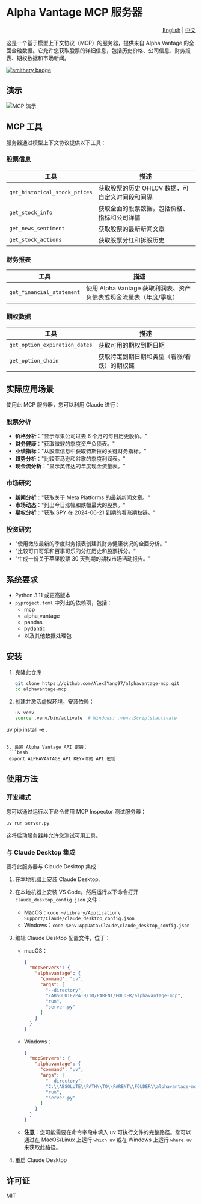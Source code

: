 # Alpha Vantage MCP 服务器

<div align="right">
  <a href="README.md">English</a> | <a href="README.zh.md">中文</a>
</div>

这是一个基于模型上下文协议（MCP）的服务器，提供来自 Alpha Vantage 的全面金融数据。它允许您获取股票的详细信息，包括历史价格、公司信息、财务报表、期权数据和市场新闻。

[![smithery badge](https://smithery.ai/badge/@Alex2Yang97/alphavantage-mcp)](https://smithery.ai/server/@Alex2Yang97/alphavantage-mcp)

## 演示

![MCP 演示](assets/demo.gif)

## MCP 工具

服务器通过模型上下文协议提供以下工具：

### 股票信息

| 工具 | 描述 |
|------|-------------|
| `get_historical_stock_prices` | 获取股票的历史 OHLCV 数据，可自定义时间段和间隔 |
| `get_stock_info` | 获取全面的股票数据，包括价格、指标和公司详情 |
| `get_news_sentiment` | 获取股票的最新新闻文章 |
| `get_stock_actions` | 获取股票分红和拆股历史 |

### 财务报表

| 工具 | 描述 |
|------|-------------|
| `get_financial_statement` | 使用 Alpha Vantage 获取利润表、资产负债表或现金流量表（年度/季度） |

### 期权数据

| 工具 | 描述 |
|------|-------------|
| `get_option_expiration_dates` | 获取可用的期权到期日期 |
| `get_option_chain` | 获取特定到期日期和类型（看涨/看跌）的期权链 |

## 实际应用场景

使用此 MCP 服务器，您可以利用 Claude 进行：

### 股票分析

- **价格分析**："显示苹果公司过去 6 个月的每日历史股价。"
- **财务健康**："获取微软的季度资产负债表。"
- **业绩指标**："从股票信息中获取特斯拉的关键财务指标。"
- **趋势分析**："比较亚马逊和谷歌的季度利润表。"
- **现金流分析**："显示英伟达的年度现金流量表。"

### 市场研究

- **新闻分析**："获取关于 Meta Platforms 的最新新闻文章。"
- **市场动态**："列出今日涨幅和跌幅最大的股票。"
- **期权分析**："获取 SPY 在 2024-06-21 到期的看涨期权链。"

### 投资研究

- "使用微软最新的季度财务报表创建其财务健康状况的全面分析。"
- "比较可口可乐和百事可乐的分红历史和股票拆分。"
 - "生成一份关于苹果股票 30 天到期的期权市场活动报告。"

## 系统要求

- Python 3.11 或更高版本
- `pyproject.toml` 中列出的依赖项，包括：
  - mcp
  - alpha_vantage
  - pandas
  - pydantic
  - 以及其他数据处理包

## 安装

1. 克隆此仓库：
   ```bash
   git clone https://github.com/Alex2Yang97/alphavantage-mcp.git
   cd alphavantage-mcp
   ```

2. 创建并激活虚拟环境，安装依赖：
   ```bash
   uv venv
   source .venv/bin/activate  # Windows: .venv\Scripts\activate
 uv pip install -e .
  ```

3. 设置 Alpha Vantage API 密钥：
   ```bash
   export ALPHAVANTAGE_API_KEY=你的 API 密钥
   ```

## 使用方法

### 开发模式

您可以通过运行以下命令使用 MCP Inspector 测试服务器：

```bash
uv run server.py
```

这将启动服务器并允许您测试可用工具。

### 与 Claude Desktop 集成

要将此服务器与 Claude Desktop 集成：

1. 在本地机器上安装 Claude Desktop。
2. 在本地机器上安装 VS Code。然后运行以下命令打开 `claude_desktop_config.json` 文件：
   - MacOS：`code ~/Library/Application\ Support/Claude/claude_desktop_config.json`
   - Windows：`code $env:AppData\Claude\claude_desktop_config.json`

3. 编辑 Claude Desktop 配置文件，位于：
   - macOS：
     ```json
     {
       "mcpServers": {
         "alphavantage": {
           "command": "uv",
           "args": [
             "--directory",
             "/ABSOLUTE/PATH/TO/PARENT/FOLDER/alphavantage-mcp",
             "run",
             "server.py"
           ]
         }
       }
     }
     ```
   - Windows：
     ```json
     {
       "mcpServers": {
         "alphavantage": {
           "command": "uv",
           "args": [
             "--directory",
             "C:\\ABSOLUTE\\PATH\\TO\\PARENT\\FOLDER\\alphavantage-mcp",
             "run",
             "server.py"
           ]
         }
       }
     }
     ```

   - **注意**：您可能需要在命令字段中填入 uv 可执行文件的完整路径。您可以通过在 MacOS/Linux 上运行 `which uv` 或在 Windows 上运行 `where uv` 来获取此路径。

4. 重启 Claude Desktop

## 许可证

MIT 